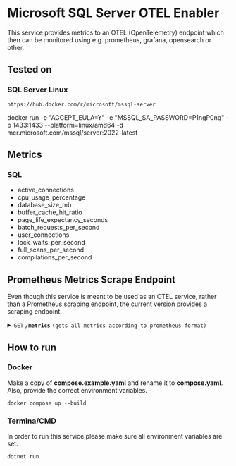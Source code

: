 # Microsoft SQL Server OTEL Enabler

This service provides metrics to an OTEL (OpenTelemetry) endpoint which then can be monitored using e.g. prometheus, grafana, opensearch or other.

## Tested on

### SQL Server Linux

```https://hub.docker.com/r/microsoft/mssql-server```

docker run -e "ACCEPT_EULA=Y" -e "MSSQL_SA_PASSWORD=P1ngP0ng" -p 1433:1433 --platform=linux/amd64 -d mcr.microsoft.com/mssql/server:2022-latest


## Metrics

### SQL

* active_connections
* cpu_usage_percentage
* database_size_mb
* buffer_cache_hit_ratio
* page_life_expectancy_seconds
* batch_requests_per_second
* user_connections
* lock_waits_per_second
* full_scans_per_second
* compilations_per_second

## Prometheus Metrics Scrape Endpoint

Even though this service is meant to be used as an OTEL service, rather than a Prometheus scraping endpoint, the current version provides a scraping endpoint.

<details>
 <summary><code>GET</code> <code><b>/metrics</b></code> <code>(gets all metrics according to prometheus format)</code></summary>

##### Responses

> | http code     | content-type                      | response                                                            |
> |---------------|-----------------------------------|---------------------------------------------------------------------|
> | `200`         | `text/plain;charset=UTF-8`        | \# TYPE queue_blablabla_messages gauge<br />queue_blablabla_messages{otel_scope_name="ServiceBus",count="active"} 0 1720205607277<br />queue_blablabla_messages{otel_scope_name="ServiceBus",count="deadletter"} 6 1720205607277<br />queue_blablabla_messages{otel_scope_name="ServiceBus",count="total"} 6 1720205607277<br />\# TYPE queue_blub_messages gauge<br />queue_blub_messages{otel_scope_name="ServiceBus",count="active"} 0 1720205607277<br />queue_blub_messages{otel_scope_name="ServiceBus",count="deadletter"} 1 1720205607277<br />queue_blub_messages{otel_scope_name="ServiceBus",count="total"} 1 1720205607277<br />\# TYPE queue_test_messages gauge<br />queue_test_messages{otel_scope_name="ServiceBus",count="active"} 6 1720205607277<br />queue_test_messages{otel_scope_name="ServiceBus",count="deadletter"} 0 1720205607277<br />queue_test_messages{otel_scope_name="ServiceBus",count="total"} 6 1720205607277\#EOF  |

##### Example cURL

> ```javascript
>  curl -X GET -H "Content-Type: application/json" http://localhost:8080/metrics
> ```

</details>

## How to run

### Docker

Make a copy of **compose.example.yaml** and rename it to **compose.yaml**. Also, provide the correct environment variables. 

```docker compose up --build```

### Termina/CMD

In order to run this service please make sure all environment variables are set.

```dotnet run```